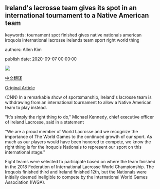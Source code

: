 ## Ireland's lacrosse team gives its spot in an international tournament to a Native American team

keywords: tournament spot finished gives native nationals american iroquois international lacrosse irelands team sport right world thing

authors: Allen Kim

publish date: 2020-09-07 00:00:00

![](https://cdn.cnn.com/cnnnext/dam/assets/200907122123-ireland-lacrosse-trnd-super-tease.jpg)

[中文翻译](Ireland%27s%20lacrosse%20team%20gives%20its%20spot%20in%20an%20international%20tournament%20to%20a%20Native%20American%20team_zh.md)

[Original Article](https://edition.cnn.com/2020/09/07/world/ireland-iroquois-lacrosse-spt-trnd/index.html)

(CNN) In a remarkable show of sportsmanship, Ireland's lacrosse team is withdrawing from an international tournament to allow a Native American team to play instead.

"It's simply the right thing to do," Michael Kennedy, chief executive officer of Ireland Lacrosse, said in a statement

"We are a proud member of World Lacrosse and we recognize the importance of The World Games to the continued growth of our sport. As much as our players would have been honored to compete, we know the right thing is for the Iroquois Nationals to represent our sport on this international stage."

Eight teams were selected to participate based on where the team finished in the 2018 Federation of International Lacrosse World Championship. The Iroquois finished third and Ireland finished 12th, but the Nationals were initially deemed ineligible to compete by the International World Games Association (IWGA).